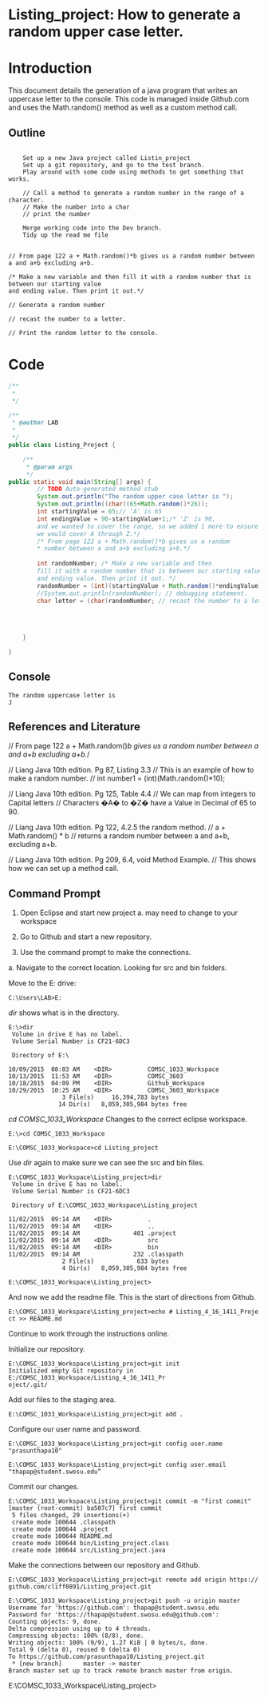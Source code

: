 # Listing_project: How to generate a random upper case letter.
# Introduction
This document details the generation of a java program that writes an uppercase letter to the console. This code is managed inside Github.com and uses the Math.random() method as well as a custom method call.

## Outline
``` 

    Set up a new Java project called Listin_project
    Set up a git repository, and go to the test branch.
    Play around with some code using methods to get something that works.

    // Call a method to generate a random number in the range of a character.
    // Make the number into a char
    // print the number

    Merge working code into the Dev branch.
    Tidy up the read me file


// From page 122 a + Math.random()*b gives us a random number between a and a+b excluding a+b.

/* Make a new variable and then fill it with a random number that is between our starting value
and ending value. Then print it out.*/ 

// Generate a random number

// recast the number to a letter.

// Print the random letter to the console.
```

# Code
```java
/**
 * 
 */

/**
 * @author LAB
 *
 */
public class Listing_Project {

	/**
	 * @param args
	 */
public static void main(String[] args) {
		// TODO Auto-generated method stub
		System.out.println("The random upper case letter is ");
		System.out.println((char)(65+Math.random()*26));
		int startingValue = 65;// 'A' is 65
		int endingValue = 90-startingValue+1;/* 'Z' is 90,
		and we wanted to cover the range, so we added 1 more to ensure
		we would cover A through Z.*/
		/* From page 122 a + Math.random()*b gives us a random
		* number between a and a+b excluding a+b.*/
		
		int randomNumber; /* Make a new variable and then
		fill it with a random number that is between our starting value
		and ending value. Then print it out. */
		randomNumber = (int)(startingValue + Math.random()*endingValue);
		//System.out.println(randomNumber); // debugging statement.
		char letter = (char)randomNumber; // recast the number to a letter.
		
		
		

	}

}
```

## Console
```
The random uppercase letter is
J
```




## References and Literature
// From page 122 a + Math.random()*b gives us a random
  number between a and a+b excluding a+b.*/

// Liang Java 10th edition. Pg 87, Listing 3.3
// This is an example of how to make a random number.
// int number1 = (int)(Math.random()*10);

// Liang Java 10th edition. Pg 125, Table 4.4
// We can map from integers to Capital letters
// Characters �A� to �Z� have a Value in Decimal of 65 to 90.

// Liang Java 10th edition. Pg 122, 4.2.5 the random method.
// a + Math.random() * b
// returns a random number between a and a+b, excluding a+b.

// Liang Java 10th edition. Pg 209, 6.4, void Method Example.
// This shows how we can set up a method call.


## Command Prompt

1. Open Eclipse and start new project
	a. may need to change to your workspace
2. Go to Github and start a new repository.

3. Use the command prompt to make the connections.


a. Navigate to the correct location. Looking for src and bin folders.

Move to the E: drive:
```
C:\Users\LAB>E:
```
*dir* shows what is in the directory.
```
E:\>dir
 Volume in drive E has no label.
 Volume Serial Number is CF21-6DC3

 Directory of E:\

10/09/2015  08:03 AM    <DIR>          COMSC_1033_Workspace
10/13/2015  11:53 AM    <DIR>          COMSC_3603
10/18/2015  04:09 PM    <DIR>          Github_Workspace
10/29/2015  10:25 AM    <DIR>          COMSC_3603_Workspace
               3 File(s)     16,394,783 bytes
              14 Dir(s)   8,059,305,984 bytes free
```
*cd COMSC_1033_Workspace* Changes to the correct eclipse workspace.
```
E:\>cd COMSC_1033_Workspace

E:\COMSC_1033_Workspace>cd Listing_project
```
Use *dir* again to make sure we can see the src and bin files.
```
E:\COMSC_1033_Workspace\Listing_project>dir
 Volume in drive E has no label.
 Volume Serial Number is CF21-6DC3

 Directory of E:\COMSC_1033_Workspace\Listing_project

11/02/2015  09:14 AM    <DIR>          .
11/02/2015  09:14 AM    <DIR>          ..
11/02/2015  09:14 AM               401 .project
11/02/2015  09:14 AM    <DIR>          src
11/02/2015  09:14 AM    <DIR>          bin
11/02/2015  09:14 AM               232 .classpath
               2 File(s)            633 bytes
               4 Dir(s)   8,059,305,984 bytes free

E:\COMSC_1033_Workspace\Listing_project>
```
And now we add the readme file. This is the start of directions from Github.
```
E:\COMSC_1033_Workspace\Listing_project>echo # Listing_4_16_1411_Proje
ct >> README.md
```
Continue to work through the instructions online.

Initialize our repository.
```
E:\COMSC_1033_Workspace\Listing_project>git init
Initialized empty Git repository in E:/COMSC_1033_Workspace/Listing_4_16_1411_Pr
oject/.git/
```
Add our files to the staging area.
```
E:\COMSC_1033_Workspace\Listing_project>git add .
```
Configure our user name and password.
```
E:\COMSC_1033_Workspace\Listing_project>git config user.name "prasunthapa10"

E:\COMSC_1033_Workspace\Listing_project>git config user.email "thapap@student.swosu.edu”
```
Commit our changes.
```
E:\COMSC_1033_Workspace\Listing_project>git commit -m "first commit"
[master (root-commit) ba507c7] first commit
 5 files changed, 29 insertions(+)
 create mode 100644 .classpath
 create mode 100644 .project
 create mode 100644 README.md
 create mode 100644 bin/Listing_project.class
 create mode 100644 src/Listing_project.java
```
Make the connections between our repository and Github.
```
E:\COMSC_1033_Workspace\Listing_project>git remote add origin https://
github.com/cliff0891/Listing_project.git

E:\COMSC_1033_Workspace\Listing_project>git push -u origin master
Username for 'https://github.com': thapap@student.swosu.edu
Password for 'https://thapap@student.swosu.edu@github.com':
Counting objects: 9, done.
Delta compression using up to 4 threads.
Compressing objects: 100% (8/8), done.
Writing objects: 100% (9/9), 1.27 KiB | 0 bytes/s, done.
Total 9 (delta 0), reused 0 (delta 0)
To https://github.com/prasunthapa10/Listing_project.git
 * [new branch]      master -> master
Branch master set up to track remote branch master from origin.
```

E:\COMSC_1033_Workspace\Listing_project>


